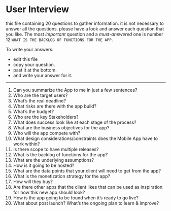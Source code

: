 # User Interview
this file containing 20 questions to gather information. it is not necessary to answer all the questions. please have a look and answer each question that you like.
The most *important* question and a *must-answered* one is number 12 `WHAT IS THE BACKLOG OF FUNCTIONS FOR THE APP`. 

To write your answers:

- edit this file
- copy your question.
- past it at the bottom.
- and write your answer for it.

---

1.	Can you summarize the App to me in just a few sentences?
2. Who are the target users?
3. What’s the real deadline?
4. What risks are there with the app build?
5. What’s the budget?
6. Who are the key Stakeholders?
7. What does success look like at each stage of the process?
8. What are the business objectives for the app?
9. Who will the app compete with?
10. What design considerations/constraints does the Mobile App have to work within?
11. Is there scope to have multiple releases?
12. What is the backlog of functions for the app?
13. What are the underlying assumptions?
14. How is it going to be hosted?
15. What are the data points that your client will need to get from the app?
16. What is the monetization strategy for the app?
17. How will they buy?
18. Are there other apps that the client likes that can be used as inspiration for how this new app should look?
19. How is the app going to be found when it’s ready to go live?
20. What about post launch? What’s the ongoing plan to learn & improve?
